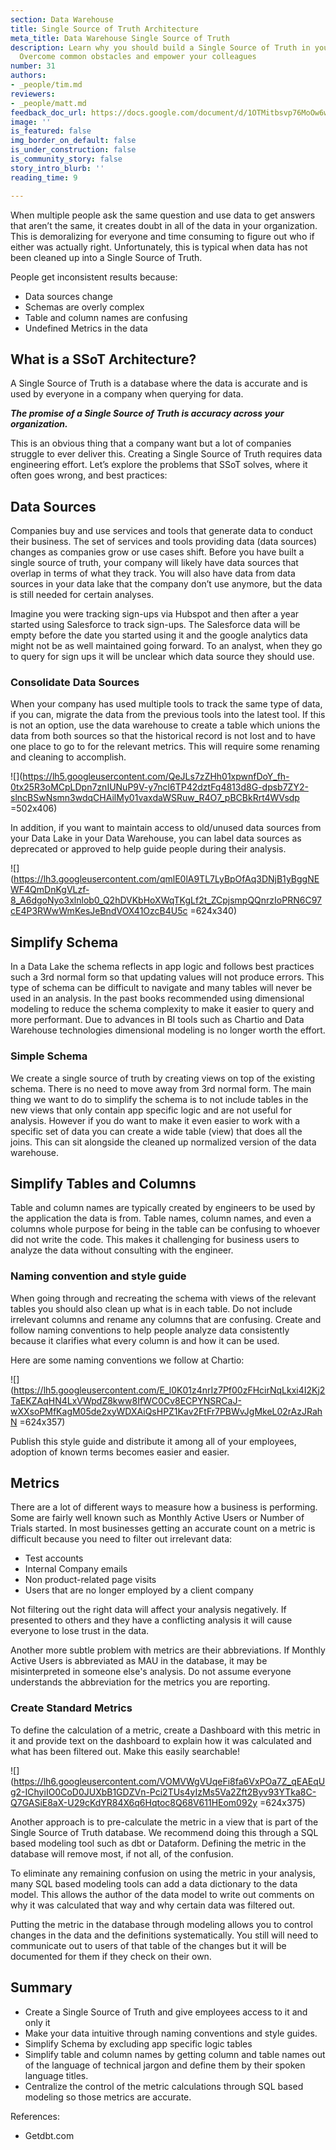 ```yaml
---
section: Data Warehouse
title: Single Source of Truth Architecture
meta_title: Data Warehouse Single Source of Truth
description: Learn why you should build a Single Source of Truth in your Data Warehouse.
  Overcome common obstacles and empower your colleagues
number: 31
authors:
- _people/tim.md
reviewers:
- _people/matt.md
feedback_doc_url: https://docs.google.com/document/d/1OTMitbsvp76MoOw6whTNpUDBc9_u6eXHFLtfJ6yZFbA/edit?usp=sharing
image: ''
is_featured: false
img_border_on_default: false
is_under_construction: false
is_community_story: false
story_intro_blurb: ''
reading_time: 9

---
```

When multiple people ask the same question and use data to get answers that aren’t the same, it creates doubt in all of the data in your organization. This is demoralizing for everyone and time consuming to figure out who if either was actually right. Unfortunately, this is typical when data has not been cleaned up into a Single Source of Truth.

People get inconsistent results because:

* Data sources change
* Schemas are overly complex
* Table and column names are confusing
* Undefined Metrics in the data

## What is a SSoT Architecture?

A Single Source of Truth is a database where the data is accurate and is used by everyone in a company when querying for data.

**_The promise of a Single Source of Truth is accuracy across your organization._**

This is an obvious thing that a company want but a lot of companies struggle to ever deliver this. Creating a Single Source of Truth requires data engineering effort. Let’s explore the problems that SSoT solves, where it often goes wrong, and best practices:

## Data Sources

Companies buy and use services and tools that generate data to conduct their business. The set of services and tools providing data (data sources) changes as companies grow or use cases shift. Before you have built a single source of truth, your company will likely have data sources that overlap in terms of what they track. You will also have data from data sources in your data lake that the company don’t use anymore, but the data is still needed for certain analyses.

Imagine you were tracking sign-ups via Hubspot and then after a year started using Salesforce to track sign-ups. The Salesforce data will be empty before the date you started using it and the google analytics data might not be as well maintained going forward. To an analyst, when they go to query for sign ups it will be unclear which data source they should use.

### Consolidate Data Sources

When your company has used multiple tools to track the same type of data, if you can, migrate the data from the previous tools into the latest tool. If this is not an option, use the data warehouse to create a table which unions the data from both sources so that the historical record is not lost and to have one place to go to for the relevant metrics. This will require some renaming and cleaning to accomplish.

![](https://lh5.googleusercontent.com/QeJLs7zZHh01xpwnfDoY_fh-0tx25R3oMCpLDpn7znIUNuP9V-y7ncl6TP42dztFq4813d8G-dpsb7ZY2-slncBSwNsmn3wdqCHAilMy01vaxdaWSRuw_R4O7_pBCBkRrt4WVsdp =502x406)

In addition, if you want to maintain access to old/unused data sources from your Data Lake in your Data Warehouse, you can label data sources as deprecated or approved to help guide people during their analysis.

![](https://lh3.googleusercontent.com/qmlE0lA9TL7LyBpOfAq3DNjB1yBggNEWF4QmDnKgVLzf-8_A6dgoNyo3xlnlob0_Q2hDVKbHoXWqTKgLf2t_ZCpjsmpQQnrzIoPRN6C97cE4P3RWwWmKesJeBndVOX41OzcB4U5c =624x340)

## Simplify Schema

In a Data Lake the schema reflects in app logic and follows best practices such a 3rd normal form so that updating values will not produce errors. This type of schema can be difficult to navigate and many tables will never be used in an analysis. In the past books recommended using dimensional modeling to reduce the schema complexity to make it easier to query and more performant. Due to advances in BI tools such as Chartio and Data Warehouse technologies dimensional modeling is no longer worth the effort.

### Simple Schema

We create a single source of truth by creating views on top of the existing schema. There is no need to move away from 3rd normal form. The main thing we want to do to simplify the schema is to not include tables in the new views that only contain app specific logic and are not useful for analysis. However if you do want to make it even easier to work with a specific set of data you can create a wide table (view) that does all the joins. This can sit alongside the cleaned up normalized version of the data warehouse.

## Simplify Tables and Columns

Table and column names are typically created by engineers to be used by the application the data is from. Table names, column names, and even a columns whole purpose for being in the table can be confusing to whoever did not write the code. This makes it challenging for business users to analyze the data without consulting with the engineer.

### Naming convention and style guide

When going through and recreating the schema with views of the relevant tables you should also clean up what is in each table. Do not include irrelevant columns and rename any columns that are confusing. Create and follow naming conventions to help people analyze data consistently because it clarifies what every column is and how it can be used.

Here are some naming conventions we follow at Chartio:

![](https://lh5.googleusercontent.com/E_l0K01z4nrIz7Pf00zFHcirNqLkxi4I2Kj2TaEKZAqHN4LxVWpdZ8kww8IfWC0Cv8ECPYNSRCaJ-wXXsoPMfKagM05de2xyWDXAiQsHPZ1Kav2FtFr7PBWvJgMkeL02rAzJRahN =624x357)

Publish this style guide and distribute it among all of your employees, adoption of known terms becomes easier and easier.

## Metrics

There are a lot of different ways to measure how a business is performing. Some are fairly well known such as Monthly Active Users or Number of Trials started. In most businesses getting an accurate count on a metric is difficult because you need to filter out irrelevant data:

* Test accounts
* Internal Company emails
* Non product-related page visits
* Users that are no longer employed by a client company

Not filtering out the right data will affect your analysis negatively. If presented to others and they have a conflicting analysis it will cause everyone to lose trust in the data.

Another more subtle problem with metrics are their abbreviations. If Monthly Active Users is abbreviated as MAU in the database, it may be misinterpreted in someone else's analysis. Do not assume everyone understands the abbreviation for the metrics you are reporting.

### Create Standard Metrics

To define the calculation of a metric, create a Dashboard with this metric in it and provide text on the dashboard to explain how it was calculated and what has been filtered out. Make this easily searchable!

![](https://lh6.googleusercontent.com/VOMVWgVUqeFi8fa6VxPOa7Z_qEAEqUg2-IChyiIO0CoD0JUXbB1GDZVn-Pci2TUs4yIzMs5Va2Zft2Byv93YTka8C-Q7GASiE8aX-U29cKdYR84X6q6Hqtoc8Q68V611HEom092y =624x375)

Another approach is to pre-calculate the metric in a view that is part of the Single Source of Truth database. We recommend doing this through a SQL based modeling tool such as dbt or Dataform. Defining the metric in the database will remove most, if not all, of the confusion.

To eliminate any remaining confusion on using the metric in your analysis, many SQL based modeling tools can add a data dictionary to the data model. This allows the author of the data model to write out comments on why it was calculated that way and why certain data was filtered out.

Putting the metric in the database through modeling allows you to control changes in the data and the definitions systematically. You still will need to communicate out to users of that table of the changes but it will be documented for them if they check on their own.

## Summary

* Create a Single Source of Truth and give employees access to it and only it
* Make your data intuitive through naming conventions and style guides.
* Simplify Schema by excluding app specific logic tables
* Simplify table and column names by getting column and table names out of the language of technical jargon and define them by their spoken language titles.
* Centralize the control of the metric calculations through SQL based modeling so those metrics are accurate.

References:

* Getdbt.com